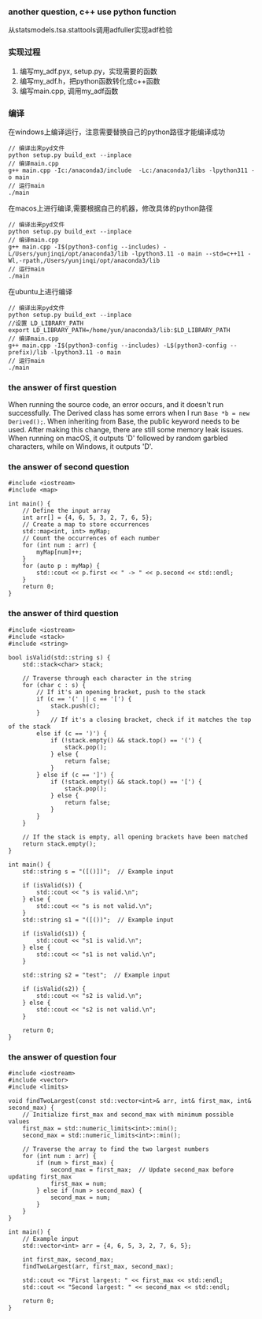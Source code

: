 ### another question, c++ use python function
从statsmodels.tsa.stattools调用adfuller实现adf检验

### 实现过程
1. 编写my_adf.pyx, setup.py，实现需要的函数
2. 编写my_adf.h，把python函数转化成c++函数
3. 编写main.cpp, 调用my_adf函数

### 编译

在windows上编译运行，注意需要替换自己的python路径才能编译成功
```
// 编译出来pyd文件
python setup.py build_ext --inplace
// 编译main.cpp
g++ main.cpp -Ic:/anaconda3/include  -Lc:/anaconda3/libs -lpython311 -o main
// 运行main
./main
```
在macos上进行编译,需要根据自己的机器，修改具体的python路径
```
// 编译出来pyd文件
python setup.py build_ext --inplace
// 编译main.cpp
g++ main.cpp -I$(python3-config --includes) -L/Users/yunjinqi/opt/anaconda3/lib -lpython3.11 -o main --std=c++11 -Wl,-rpath,/Users/yunjinqi/opt/anaconda3/lib
// 运行main
./main
```

在ubuntu上进行编译
```
// 编译出来pyd文件
python setup.py build_ext --inplace
//设置 LD_LIBRARY_PATH
export LD_LIBRARY_PATH=/home/yun/anaconda3/lib:$LD_LIBRARY_PATH
// 编译main.cpp
g++ main.cpp -I$(python3-config --includes) -L$(python3-config --prefix)/lib -lpython3.11 -o main
// 运行main
./main
```





### the answer of first question

When running the source code, an error occurs, 
and it doesn't run successfully. The Derived class has some errors when I run `Base *b = new Derived();`. 
When inheriting from Base, the public keyword needs to be used. 
After making this change, there are still some memory leak issues. 
When running on macOS, it outputs 'D' followed by random garbled 
characters, while on Windows, it outputs 'D'.

### the answer of second question 

```
#include <iostream>
#include <map>

int main() {
    // Define the input array
    int arr[] = {4, 6, 5, 3, 2, 7, 6, 5};
    // Create a map to store occurrences
    std::map<int, int> myMap;
    // Count the occurrences of each number
    for (int num : arr) {
        myMap[num]++;
    }
    for (auto p : myMap) {
        std::cout << p.first << " -> " << p.second << std::endl;
    }
    return 0;
}
```

### the answer of third question

```
#include <iostream>
#include <stack>
#include <string>

bool isValid(std::string s) {
    std::stack<char> stack;

    // Traverse through each character in the string
    for (char c : s) {
        // If it's an opening bracket, push to the stack
        if (c == '(' || c == '[') {
            stack.push(c);
        }
            // If it's a closing bracket, check if it matches the top of the stack
        else if (c == ')') {
            if (!stack.empty() && stack.top() == '(') {
                stack.pop();
            } else {
                return false;
            }
        } else if (c == ']') {
            if (!stack.empty() && stack.top() == '[') {
                stack.pop();
            } else {
                return false;
            }
        }
    }

    // If the stack is empty, all opening brackets have been matched
    return stack.empty();
}

int main() {
    std::string s = "([()])";  // Example input

    if (isValid(s)) {
        std::cout << "s is valid.\n";
    } else {
        std::cout << "s is not valid.\n";
    }
    std::string s1 = "([())";  // Example input

    if (isValid(s1)) {
        std::cout << "s1 is valid.\n";
    } else {
        std::cout << "s1 is not valid.\n";
    }

    std::string s2 = "test";  // Example input

    if (isValid(s2)) {
        std::cout << "s2 is valid.\n";
    } else {
        std::cout << "s2 is not valid.\n";
    }

    return 0;
}
```

### the answer of question four
```
#include <iostream>
#include <vector>
#include <limits>

void findTwoLargest(const std::vector<int>& arr, int& first_max, int& second_max) {
    // Initialize first_max and second_max with minimum possible values
    first_max = std::numeric_limits<int>::min();
    second_max = std::numeric_limits<int>::min();

    // Traverse the array to find the two largest numbers
    for (int num : arr) {
        if (num > first_max) {
            second_max = first_max;  // Update second_max before updating first_max
            first_max = num;
        } else if (num > second_max) {
            second_max = num;
        }
    }
}

int main() {
    // Example input
    std::vector<int> arr = {4, 6, 5, 3, 2, 7, 6, 5};

    int first_max, second_max;
    findTwoLargest(arr, first_max, second_max);

    std::cout << "First largest: " << first_max << std::endl;
    std::cout << "Second largest: " << second_max << std::endl;

    return 0;
}
```

